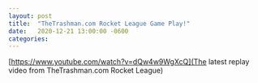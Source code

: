 ```yaml
---
layout: post
title:  "TheTrashman.com Rocket League Game Play!"
date:   2020-12-21 13:00:00 -0600
categories: 
---
```


[https://www.youtube.com/watch?v=dQw4w9WgXcQ](The latest replay video from TheTrashman.com Rocket League)